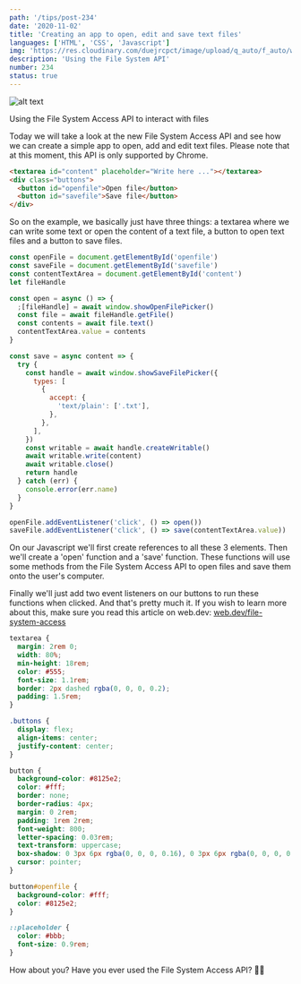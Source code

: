 ```yaml
---
path: '/tips/post-234'
date: '2020-11-02'
title: 'Creating an app to open, edit and save text files'
languages: ['HTML', 'CSS', 'Javascript']
img: 'https://res.cloudinary.com/duejrcpct/image/upload/q_auto/f_auto/w_1000/v1604333621/234-1_porioj.png'
description: 'Using the File System API'
number: 234
status: true
---
```


![alt text](https://res.cloudinary.com/duejrcpct/image/upload/q_auto/v1604333713/234-2_hr4z9x.gif 'File System Access API')

Using the File System Access API to interact with files

Today we will take a look at the new File System Access API and see how we can create a simple app to open, add and edit text files. Please note that at this moment, this API is only supported by Chrome.

```html
<textarea id="content" placeholder="Write here ..."></textarea>
<div class="buttons">
  <button id="openfile">Open file</button>
  <button id="savefile">Save file</button>
</div>
```

So on the example, we basically just have three things: a textarea where we can write some text or open the content of a text file, a button to open text files and a button to save files.

```javascript
const openFile = document.getElementById('openfile')
const saveFile = document.getElementById('savefile')
const contentTextArea = document.getElementById('content')
let fileHandle

const open = async () => {
  ;[fileHandle] = await window.showOpenFilePicker()
  const file = await fileHandle.getFile()
  const contents = await file.text()
  contentTextArea.value = contents
}

const save = async content => {
  try {
    const handle = await window.showSaveFilePicker({
      types: [
        {
          accept: {
            'text/plain': ['.txt'],
          },
        },
      ],
    })
    const writable = await handle.createWritable()
    await writable.write(content)
    await writable.close()
    return handle
  } catch (err) {
    console.error(err.name)
  }
}

openFile.addEventListener('click', () => open())
saveFile.addEventListener('click', () => save(contentTextArea.value))
```

On our Javascript we'll first create references to all these 3 elements. Then we'll create a 'open' function and a 'save' function. These functions will use some methods from the File System Access API to open files and save them onto the user's computer.

Finally we'll just add two event listeners on our buttons to run these functions when clicked. And that's pretty much it. If you wish to learn more about this, make sure you read this article on web.dev: [web.dev/file-system-access](https://web.dev/file-system-access/)

```css
textarea {
  margin: 2rem 0;
  width: 80%;
  min-height: 18rem;
  color: #555;
  font-size: 1.1rem;
  border: 2px dashed rgba(0, 0, 0, 0.2);
  padding: 1.5rem;
}

.buttons {
  display: flex;
  align-items: center;
  justify-content: center;
}

button {
  background-color: #8125e2;
  color: #fff;
  border: none;
  border-radius: 4px;
  margin: 0 2rem;
  padding: 1rem 2rem;
  font-weight: 800;
  letter-spacing: 0.03rem;
  text-transform: uppercase;
  box-shadow: 0 3px 6px rgba(0, 0, 0, 0.16), 0 3px 6px rgba(0, 0, 0, 0.23);
  cursor: pointer;
}

button#openfile {
  background-color: #fff;
  color: #8125e2;
}

::placeholder {
  color: #bbb;
  font-size: 0.9rem;
}
```

How about you? Have you ever used the File System Access API? 🤔🤓

